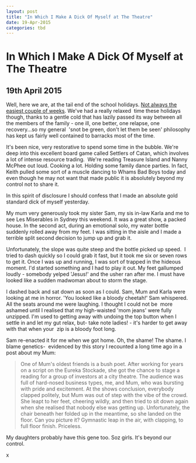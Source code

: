 ```yaml
---
layout: post
title: "In Which I Make A Dick Of Myself at The Theatre"
date: 19-Apr-2015
categories: tbd
---
```


# In Which I Make A Dick Of Myself at The Theatre

## 19th April 2015

Well,   here we are,   at the tail end of the school holidays. <a href="http://mogantosh.com/on-school-holidays-or-mayday-mayday-the-monkeys-have-destroyed-the-lab/">Not always the easiest couple of weeks</a>. We've had a really relaxed  time these holidays though,   thanks to a gentle cold that has lazily passed its way between all the members of the family - one ill, one better, one relapse, one recovery...so my general  'snot be green, don't let them be seen' philosophy has kept us fairly well contained to barracks most of the time.

It's been nice, very restorative to spend some time in the bubble. We're deep into this excellent board game called Settlers of Catan, which involves a lot of intense resource trading.  We're reading Treasure Island and Nanny McPhee out loud. Cooking a lot. Holding some family dance parties. In fact, Keith pulled some sort of a muscle dancing to Whams Bad Boys today and even though he may not want that made public it is absolutely beyond my control not to share it.

In this spirit of disclosure I should confess that I made an absolute gold standard dick of myself yesterday.

My mum very generously took my sister Sam, my sis in-law Karla and me to see Les Miserables in Sydney this weekend. It was a great show, a packed house. In the second act, during an emotional solo, my water bottle suddenly rolled away from my feet. I was sitting in the aisle and I made a terrible split second decision to jump up and grab it.

Unfortunately, the slope was quite steep and the bottle picked up speed.  I tried to dash quickly so I could grab it fast, but it took me six or seven rows to get it. Once I was up and running, I was sort of trapped in the hideous moment. I'd started something and I had to play it out. My feet gallumped loudly - somebody yelped 'Jesus!' and the usher ran after me. I must have looked like a sudden madwoman about to storm the stage.

I dashed back and sat down as soon as I could. Sam, Mum and Karla were looking at me in horror. 'You looked like a bloody cheetah!' Sam whispered. All the seats around me were laughing. I thought I could not be  more ashamed until I realised that my high-waisted 'mom jeans' were fully unzipped. I'm used to getting away with undoing the top button when I settle in and let my gut relax, but- take note ladies! - it's harder to get away with that when your  zip is a bloody foot long.

Sam re-enacted it for me when we got home. Oh, the shame! The shame. I blame genetics-  evidenced by this story I recounted a long time ago in a post about my Mum:

<blockquote>One of Mum's oldest friends is a bush poet. After working for years on a script on the Eureka Stockade, she got the chance to stage a reading for a group of investors at a city theatre. The audience was full of hard-nosed business types, me, and Mum, who was bursting with pride and excitement. At the shows conclusion, everybody clapped politely, but Mum was out of step with the vibe of the crowd. She leapt to her feet, cheering wildly, and then tried to sit down again when she realised that nobody else was getting up. Unfortunately, the chair beneath her folded up in the meantime, so she landed on the floor. Can you picture it? Gymnastic leap in the air, with clapping, to full floor finish. Priceless.</blockquote>

My daughters probably have this gene too. Soz girls. It's beyond our control.

x
